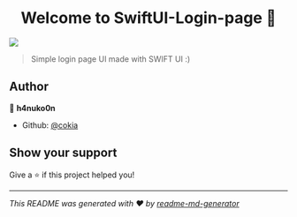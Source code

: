 <h1 align="center">Welcome to SwiftUI-Login-page 👋</h1>
<p>
  <img src="https://img.shields.io/badge/version-0.01-blue.svg?cacheSeconds=2592000" />
</p>

> Simple login page UI made with SWIFT UI :) 

## Author

👤 **h4nuko0n**

* Github: [@cokia](https://github.com/cokia)

## Show your support

Give a ⭐️ if this project helped you!

***
_This README was generated with ❤️ by [readme-md-generator](https://github.com/kefranabg/readme-md-generator)_